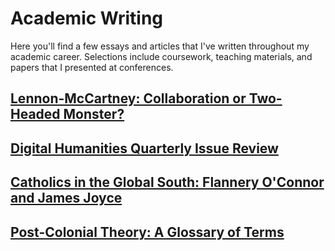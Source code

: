 # Academic Writing
Here you'll find a few essays and articles that I've written throughout my academic career. Selections include coursework, teaching materials, and papers that I presented at conferences.

## [Lennon-McCartney: Collaboration or Two-Headed Monster?](lennonmccartney.md)

## [Digital Humanities Quarterly Issue Review]()

## [Catholics in the Global South: Flannery O'Connor and James Joyce]()

## [Post-Colonial Theory: A Glossary of Terms]()
